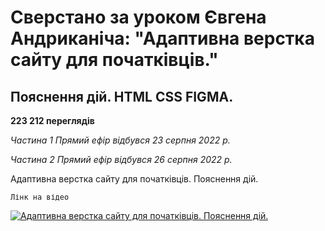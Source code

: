 # Сверстано за уроком Євгена Андриканіча: "Адаптивна верстка сайту для початківців."<br>

## Пояснення дій. HTML CSS FIGMA. <br>

**223 212 переглядів** <br>

_Частина 1 Прямий ефір відбувся 23 серпня 2022 р._ <br>

_Частина 2 Прямий ефір відбувся 26 серпня 2022 р._ <br>

Адаптивна верстка сайту для початківців. Пояснення дій.

`Лінк на відео`<br>

<!-- https://youtu.be/15LuYG5bmrg -->

[![Адаптивна верстка сайту для початківців. Пояснення дій.](https://img.youtube.com/vi/15LuYG5bmrg/hqdefault.jpg "Адаптивна верстка сайту для початківців. Пояснення дій.")](https://youtu.be/15LuYG5bmrg)

